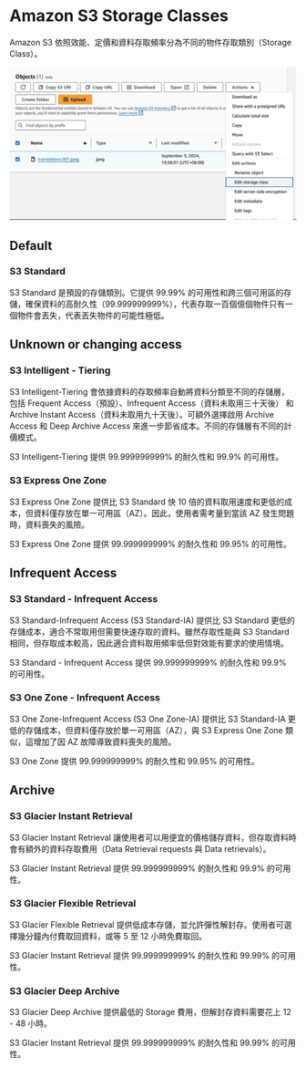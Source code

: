 # Amazon S3 Storage Classes

Amazon S3 依照效能、定價和資料存取頻率分為不同的物件存取類別（Storage Class）。

![img](https://github.com/mhsiungw/2024-ithome/blob/main/19/storage-class-setting.jpg?raw=true)

## Default

### S3 Standard

S3 Standard 是預設的存儲類別。它提供 99.99% 的可用性和跨三個可用區的存儲，確保資料的高耐久性（99.999999999%），代表存取一百個億個物件只有一個物件會丟失，代表丟失物件的可能性極低。

## Unknown or changing access

### S3 Intelligent - Tiering

S3 Intelligent-Tiering 會依據資料的存取頻率自動將資料分類至不同的存儲層，包括 Frequent Access（預設）、Infrequent Access（資料未取用三十天後） 和 Archive Instant Access（資料未取用九十天後）。可額外選擇啟用 Archive Access 和 Deep Archive Access 來進一步節省成本。不同的存儲層有不同的計價模式。

S3 Intelligent-Tiering 提供 99.999999999% 的耐久性和 99.9% 的可用性。

### S3 Express One Zone

S3 Express One Zone 提供比 S3 Standard 快 10 倍的資料取用速度和更低的成本，但資料僅存放在單一可用區（AZ）。因此，使用者需考量到當該 AZ 發生問題時，資料喪失的風險。

S3 Express One Zone 提供 99.999999999% 的耐久性和 99.95% 的可用性。

## Infrequent Access

### S3 Standard - Infrequent Access

S3 Standard-Infrequent Access (S3 Standard-IA) 提供比 S3 Standard 更低的存儲成本，適合不常取用但需要快速存取的資料。雖然存取性能與 S3 Standard 相同，但存取成本較高，因此適合資料取用頻率低但對效能有要求的使用情境。

S3 Standard - Infrequent Access 提供 99.999999999% 的耐久性和 99.9% 的可用性。

### S3 One Zone - Infrequent Access

S3 One Zone-Infrequent Access (S3 One Zone-IA) 提供比 S3 Standard-IA 更低的存儲成本，但資料僅存放於單一可用區（AZ），與 S3 Express One Zone 類似，這增加了因 AZ 故障導致資料喪失的風險。

S3 One Zone 提供 99.999999999% 的耐久性和 99.95% 的可用性。

## Archive

### S3 Glacier Instant Retrieval

S3 Glacier Instant Retrieval 讓使用者可以用便宜的價格儲存資料，但存取資料時會有額外的資料存取費用（Data Retrieval requests 與 Data retrievals）。

S3 Glacier Instant Retrieval 提供 99.999999999% 的耐久性和 99.9% 的可用性。

### S3 Glacier Flexible Retrieval

S3 Glacier Flexible Retrieval 提供低成本存儲，並允許彈性解封存。使用者可選擇幾分鐘內付費取回資料，或等 5 至 12 小時免費取回。

S3 Glacier Instant Retrieval 提供 99.999999999% 的耐久性和 99.99% 的可用性。

### S3 Glacier Deep Archive

S3 Glacier Deep Archive 提供最低的 Storage 費用，但解封存資料需要花上 12 - 48 小時。

S3 Glacier Instant Retrieval 提供 99.999999999% 的耐久性和 99.99% 的可用性。
